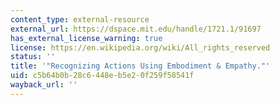 ```yaml
---
content_type: external-resource
external_url: https://dspace.mit.edu/handle/1721.1/91697
has_external_license_warning: true
license: https://en.wikipedia.org/wiki/All_rights_reserved
status: ''
title: '"Recognizing Actions Using Embodiment & Empathy."'
uid: c5b64b0b-28c6-448e-b5e2-0f259f58541f
wayback_url: ''
---
```

